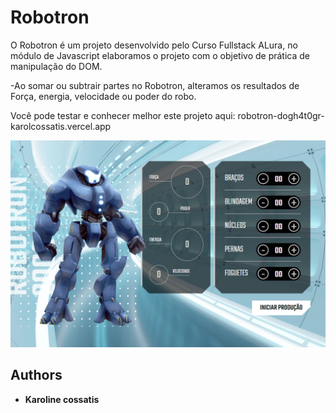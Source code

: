 # Robotron
O Robotron é um projeto desenvolvido pelo Curso Fullstack ALura,  no módulo de Javascript elaboramos o projeto com o objetivo de prática de manipulação do DOM.

-Ao somar ou subtrair partes no Robotron, alteramos os resultados de Força, energia, velocidade ou poder do robo.  

Você pode testar e conhecer melhor este projeto aqui: robotron-dogh4t0gr-karolcossatis.vercel.app

![Homepage image](https://github.com/karolcossatis/Robotron-/blob/master/Robotron_Print.png)




  ## Authors

  * **Karoline cossatis** 
